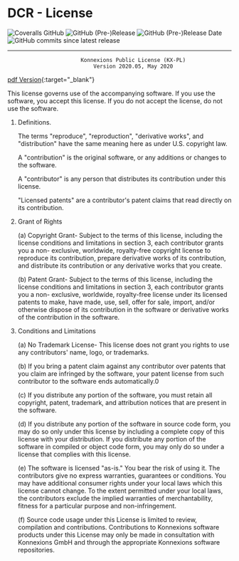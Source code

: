 # DCR - License

![Coveralls GitHub](https://img.shields.io/coveralls/github/KonnexionsGmbH/dcr.svg)
![GitHub (Pre-)Release](https://img.shields.io/github/v/release/KonnexionsGmbH/dcr?include_prereleases)
![GitHub (Pre-)Release Date](https://img.shields.io/github/release-date-pre/KonnexionsGmbh/dcr)
![GitHub commits since latest release](https://img.shields.io/github/commits-since/KonnexionsGmbH/dcr/0.6.5)

----

                           Konnexions Public License (KX-PL)
                               Version 2020.05, May 2020
[pdf Version](https://github.com/KonnexionsGmbH/shared_resources/blob/master/License/KX-PL-2020.05.pdf){:target="_blank"}

   This license governs use of the accompanying software. If you use the software, you 
   accept this license. If you do not accept the license, do not use the software.

   1. Definitions.

      The terms "reproduce", "reproduction", "derivative works", and "distribution" 
      have the same meaning here as under U.S. copyright law.
        
      A "contribution" is the original software, or any additions or changes to the 
      software.
        
      A "contributor" is any person that distributes its contribution under this 
      license.
        
      "Licensed patents" are a contributor's patent claims that read directly on its 
      contribution.

   2. Grant of Rights

      (a)  Copyright Grant- Subject to the terms of this license, including the license 
           conditions and limitations in section 3, each contributor grants you a non-
           exclusive, worldwide, royalty-free copyright license to reproduce its 
           contribution, prepare derivative works of its contribution, and distribute 
           its contribution or any derivative works that you create.

      (b)  Patent Grant- Subject to the terms of this license, including the license 
           conditions and limitations in section 3, each contributor grants you a non-
           exclusive, worldwide, royalty-free license under its licensed patents to 
           make, have made, use, sell, offer for sale, import, and/or otherwise dispose
           of its contribution in the software or derivative works of the contribution 
           in the software.

   3. Conditions and Limitations

      (a)  No Trademark License- This license does not grant you rights to use any 
           contributors' name, logo, or trademarks.

      (b)  If you bring a patent claim against any contributor over patents that you 
           claim are infringed by the software, your patent license from such 
           contributor to the software ends automatically.0

      (c)  If you distribute any portion of the software, you must retain all copyright, 
           patent, trademark, and attribution notices that are present in the software.

      (d)  If you distribute any portion of the software in source code form, you may do
           so only under this license by including a complete copy of this license with 
           your distribution. If you distribute any portion of the software in compiled 
           or object code form, you may only do so under a license that complies with 
           this license.

      (e)  The software is licensed "as-is." You bear the risk of using it. The 
           contributors give no express warranties, guarantees or conditions. You may 
           have additional consumer rights under your local laws which this license 
           cannot change. To the extent permitted under your local laws, the 
           contributors exclude the implied warranties of merchantability, fitness for a
           particular purpose and non-infringement.

      (f)  Source code usage under this License is limited to review, compilation and 
           contributions. Contributions to Konnexions software products under this 
           License may only be made in consultation with Konnexions GmbH and through the
           appropriate Konnexions software repositories.
